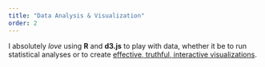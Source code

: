 ```yaml
---
title: "Data Analysis & Visualization"
order: 2
---
```

I absolutely *love* using **R** and **d3.js** to play with data, whether it be
to run statistical analyses or to create [effective, truthful, interactive visualizations][1].

[1]: /2014/06/02/simple-data-explorer-for-baltimore-neighborhood-data/

